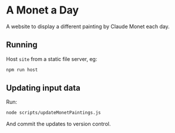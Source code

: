 # A Monet a Day
A website to display a different painting by Claude Monet each day.

## Running
Host `site` from a static file server, eg:
```sh
npm run host
```

## Updating input data
Run:
```sh
node scripts/updateMonetPaintings.js
```

And commit the updates to version control.
